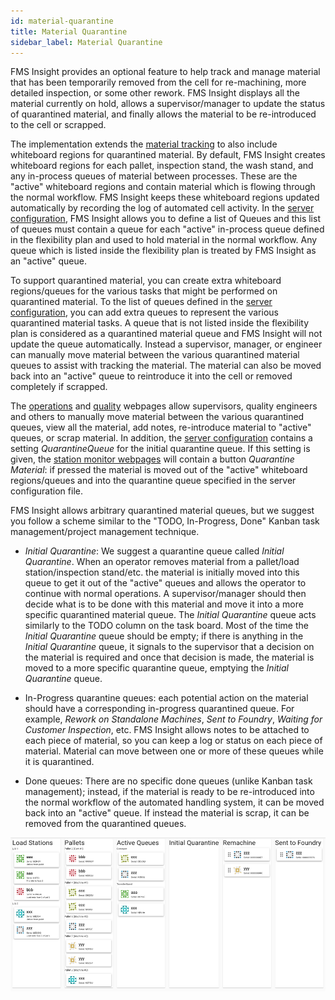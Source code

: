 ```yaml
---
id: material-quarantine
title: Material Quarantine
sidebar_label: Material Quarantine
---
```


FMS Insight provides an optional feature to help track and manage material
that has been temporarily removed from the cell for re-machining, more
detailed inspection, or some other rework. FMS Insight displays all the
material currently on hold, allows a supervisor/manager to update the status
of quarantined material, and finally allows the material to be re-introduced
to the cell or scrapped.

The implementation extends the [material tracking](material-tracking.md) to
also include whiteboard regions for quarantined material. By default, FMS
Insight creates whiteboard regions for each pallet, inspection stand, the
wash stand, and any in-process queues of material between processes. These
are the "active" whiteboard regions and contain material which is flowing
through the normal workflow. FMS Insight keeps these whiteboard regions
updated automatically by recording the log of automated cell activity.
In the [server configuration](server-config.md), FMS Insight allows you to
define a list of Queues and this list of queues must contain a queue for
each "active" in-process queue defined in the flexibility plan and used to
hold material in the normal workflow. Any queue which is listed inside
the flexibility plan is treated by FMS Insight as an "active" queue.

To support quarantined material, you can create extra whiteboard
regions/queues for the various tasks that might be performed on quarantined
material. To the list of queues defined in the [server configuration](server-config.md),
you can add extra queues to represent the various quarantined material tasks.
A queue that is not listed inside the flexibility plan is considered as a
quarantined material queue and FMS Insight will not update the queue
automatically. Instead a supervisor, manager, or engineer can manually move material
between the various quarantined material queues to assist with tracking the
material. The material can also be moved back into an "active" queue to
reintroduce it into the cell or removed completely if scrapped.

The [operations](client-operations.md#material) and [quality](client-quality.md#quarantine-material)
webpages allow supervisors, quality engineers and others to manually move
material between the various quarantined queues, view all the material, add
notes, re-introduce material to "active" queues, or scrap material. In
addition, the [server configuration](server-config.md) contains a setting
_QuarantineQueue_ for the initial quarantine queue. If this setting is given,
the [station monitor webpages](client-station-monitor.md) will contain a
button _Quarantine Material_: if pressed the material is moved out of the
"active" whiteboard regions/queues and into the quarantine queue specified in
the server configuration file.

FMS Insight allows arbitrary quarantined material queues, but we suggest you
follow a scheme similar to the "TODO, In-Progress, Done" Kanban task
management/project management technique.

- _Initial Quarantine_: We suggest a quarantine queue called _Initial Quarantine_.
  When an operator removes material from a pallet/load station/inspection
  stand/etc. the material is initially moved into this queue to get it out of
  the "active" queues and allows the operator to continue with normal
  operations. A supervisor/manager should then decide what is to be done with
  this material and move it into a more specific quarantined material queue.
  The _Initial Quarantine_ queue acts similarly to the TODO column on the task
  board. Most of the time the _Initial Quarantine_ queue should be empty; if
  there is anything in the _Initial Quarantine_ queue, it signals to the supervisor
  that a decision on the material is required and once that decision is made,
  the material is moved to a more specific quarantine queue, emptying the
  _Initial Quarantine_ queue.

- In-Progress quarantine queues: each potential action on the material should have
  a corresponding in-progress quarantined queue. For example,
  _Rework on Standalone Machines_, _Sent to Foundry_,
  _Waiting for Customer Inspection_, etc. FMS Insight allows notes to be attached
  to each piece of material, so you can keep a log or status on each piece of
  material. Material can move between one or more of these queues while it is quarantined.

- Done queues: There are no specific done queues (unlike Kanban task management);
  instead, if the material is ready to be re-introduced into the normal workflow
  of the automated handling system, it can be moved back into an "active" queue.
  If instead the material is scrap, it can be removed from the quarantined queues.

![Screenshot of Material screen](assets/insight-operations-material.png)
